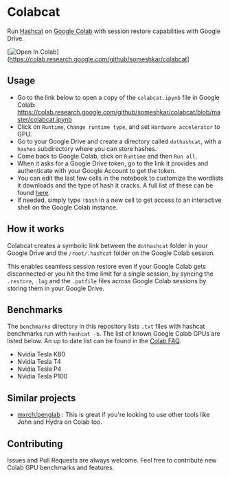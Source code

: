 # Colabcat

Run [Hashcat](https://hashcat.net) on [Google Colab](https://colab.research.google.com) with session restore capabilities with Google Drive.

[![Open In Colab](https://colab.research.google.com/assets/colab-badge.svg)](https://colab.research.google.com/github/someshkar/colabcat]


## Usage

- Go to the link below to open a copy of the `colabcat.ipynb` file in Google Colab:
  https://colab.research.google.com/github/someshkar/colabcat/blob/master/colabcat.ipynb
- Click on `Runtime`, `Change runtime type`, and set `Hardware accelerator` to GPU.
- Go to your Google Drive and create a directory called `dothashcat`, with a `hashes` subdirectory where you can store hashes.
- Come back to Google Colab, click on `Runtime` and then `Run all`.
- When it asks for a Google Drive token, go to the link it provides and authenticate with your Google Account to get the token.
- You can edit the last few cells in the notebook to customize the wordlists it downloads and the type of hash it cracks. A full list of these can be found [here](https://hashcat.net/wiki/doku.php?id=example_hashes).
- If needed, simply type `!bash` in a new cell to get access to an interactive shell on the Google Colab instance.

## How it works

Colabcat creates a symbolic link between the `dothashcat` folder in your Google Drive and the `/root/.hashcat` folder on the Google Colab session.

This enables seamless session restore even if your Google Colab gets disconnected or you hit the time limit for a single session, by syncing the `.restore`, `.log` and the `.potfile` files across Google Colab sessions by storing them in your Google Drive.

## Benchmarks

The `benchmarks` directory in this repository lists `.txt` files with hashcat benchmarks run with `hashcat -b`. The list of known Google Colab GPUs are listed below. An up to date list can be found in the [Colab FAQ](https://research.google.com/colaboratory/faq.html).

- Nvidia Tesla K80
- Nvidia Tesla T4
- Nvidia Tesla P4
- Nvidia Tesla P100

## Similar projects

- [mxrch/penglab](https://github.com/mxrch/penglab) : This is great if you're looking to use other tools like John and Hydra on Colab too.

## Contributing

Issues and Pull Requests are always welcome. Feel free to contribute new Colab GPU benchmarks and features.
